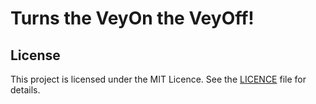 # Turns the VeyOn the VeyOff!

## License

This project is licensed under the MIT Licence. See the [LICENCE](https://github.com/Apollointhehouse/VeyOff/LICENCE) file for details.
